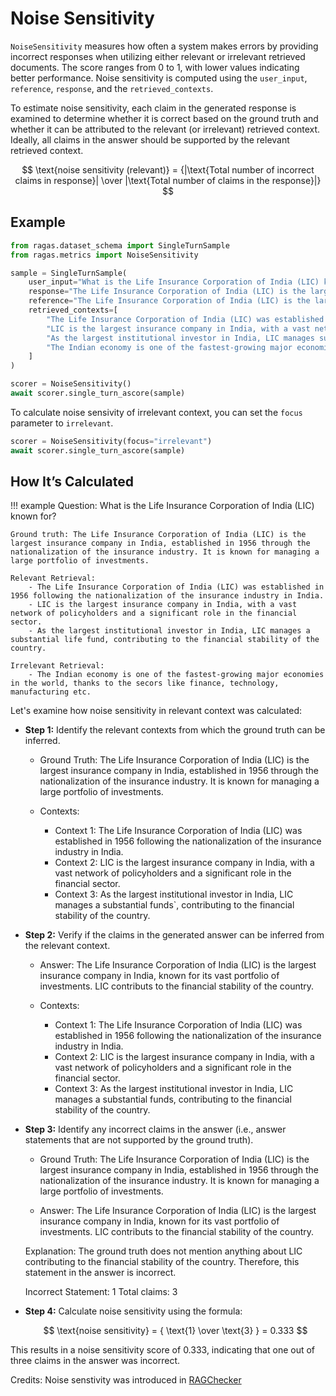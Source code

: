 # Noise Sensitivity

`NoiseSensitivity` measures how often a system makes errors by providing incorrect responses when utilizing either relevant or irrelevant retrieved documents. The score ranges from 0 to 1, with lower values indicating better performance. Noise sensitivity is computed using the `user_input`,  `reference`, `response`, and the `retrieved_contexts`.

To estimate noise sensitivity, each claim in the generated response is examined to determine whether it is correct based on the ground truth and whether it can be attributed to the relevant (or irrelevant) retrieved context. Ideally, all claims in the answer should be supported by the relevant retrieved context.


$$
\text{noise sensitivity (relevant)} = {|\text{Total number of incorrect claims in response}| \over |\text{Total number of claims in the response}|}
$$



## Example

```python
from ragas.dataset_schema import SingleTurnSample
from ragas.metrics import NoiseSensitivity

sample = SingleTurnSample(
    user_input="What is the Life Insurance Corporation of India (LIC) known for?",
    response="The Life Insurance Corporation of India (LIC) is the largest insurance company in India, known for its vast portfolio of investments. LIC contributes to the financial stability of the country.",
    reference="The Life Insurance Corporation of India (LIC) is the largest insurance company in India, established in 1956 through the nationalization of the insurance industry. It is known for managing a large portfolio of investments.",
    retrieved_contexts=[
        "The Life Insurance Corporation of India (LIC) was established in 1956 following the nationalization of the insurance industry in India.",
        "LIC is the largest insurance company in India, with a vast network of policyholders and huge investments.",
        "As the largest institutional investor in India, LIC manages substantial funds, contributing to the financial stability of the country.",
        "The Indian economy is one of the fastest-growing major economies in the world, thanks to sectors like finance, technology, manufacturing etc."
    ]
)

scorer = NoiseSensitivity()
await scorer.single_turn_ascore(sample)
```

To calculate noise sensivity of irrelevant context, you can set the `focus` parameter to `irrelevant`.

```python
scorer = NoiseSensitivity(focus="irrelevant")
await scorer.single_turn_ascore(sample)
```

## How It’s Calculated

!!! example
    Question: What is the Life Insurance Corporation of India (LIC) known for?

    Ground truth: The Life Insurance Corporation of India (LIC) is the largest insurance company in India, established in 1956 through the nationalization of the insurance industry. It is known for managing a large portfolio of investments.

    Relevant Retrieval: 
        - The Life Insurance Corporation of India (LIC) was established in 1956 following the nationalization of the insurance industry in India.
        - LIC is the largest insurance company in India, with a vast network of policyholders and a significant role in the financial sector.
        - As the largest institutional investor in India, LIC manages a substantial life fund, contributing to the financial stability of the country.
        
    Irrelevant Retrieval: 
        - The Indian economy is one of the fastest-growing major economies in the world, thanks to the secors like finance, technology, manufacturing etc.

Let's examine how noise sensitivity in relevant context was calculated:

- **Step 1:** Identify the relevant contexts from which the ground truth can be inferred.

    - Ground Truth:
    The Life Insurance Corporation of India (LIC) is the largest insurance company in India, established in 1956 through the nationalization of the insurance industry. It is known for managing a large portfolio of investments.  

    - Contexts:
        - Context 1: The Life Insurance Corporation of India (LIC) was established in 1956 following the nationalization of the insurance industry in India.
        - Context 2: LIC is the largest insurance company in India, with a vast network of policyholders and a significant role in the financial sector.
        - Context 3: As the largest institutional investor in India, LIC manages a substantial funds`, contributing to the financial stability of the country.

- **Step 2:** Verify if the claims in the generated answer can be inferred from the relevant context.

    - Answer:
    The Life Insurance Corporation of India (LIC) is the largest insurance company in India, known for its vast portfolio of investments. LIC contributs to the financial stability of the country.

    - Contexts:
        - Context 1: The Life Insurance Corporation of India (LIC) was established in 1956 following the nationalization of the insurance industry in India.
        - Context 2: LIC is the largest insurance company in India, with a vast network of policyholders and a significant role in the financial sector.
        - Context 3: As the largest institutional investor in India, LIC manages a substantial funds, contributing to the financial stability of the country.


- **Step 3:** Identify any incorrect claims in the answer (i.e., answer statements that are not supported by the ground truth).

    - Ground Truth:
    The Life Insurance Corporation of India (LIC) is the largest insurance company in India, established in 1956 through the nationalization of the insurance industry. It is known for managing a large portfolio of investments.

    - Answer:
    The Life Insurance Corporation of India (LIC) is the largest insurance company in India, known for its vast portfolio of investments. LIC contributs to the financial stability of the country.

    Explanation: The ground truth does not mention anything about LIC contributing to the financial stability of the country. Therefore, this statement in the answer is incorrect.

    Incorrect Statement: 1
    Total claims: 3

- **Step 4:** Calculate noise sensitivity using the formula:

    $$
    \text{noise sensitivity} = { \text{1} \over \text{3} } = 0.333
    $$ 

This results in a noise sensitivity score of 0.333, indicating that one out of three claims in the answer was incorrect.


Credits: Noise senstivity was introduced in [RAGChecker](https://github.com/amazon-science/RAGChecker/tree/main/ragchecker)